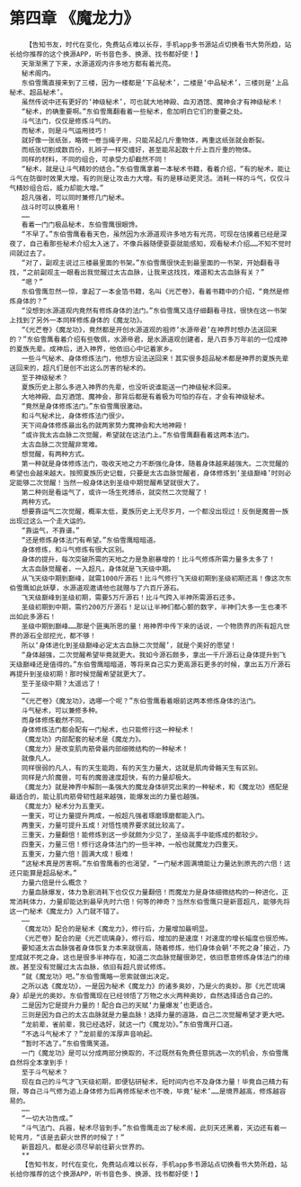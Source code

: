 # 第四章 《魔龙力》
        【告知书友，时代在变化，免费站点难以长存，手机app多书源站点切换看书大势所趋，站长给你推荐的这个换源APP，听书音色多、换源、找书都好使！】
       天渐渐黑了下来，水源道观内许多地方都有着光亮。
       秘术阁内。
       东伯雪鹰直接来到了三楼，因为一楼都是‘下品秘术’，二楼是‘中品秘术’，三楼则是‘上品秘术、超品秘术’。
       虽然传说中还有更好的‘神级秘术’，可也就大地神殿、血刃酒馆、魔神会才有神级秘术！
       “秘术，的确重要啊。”东伯雪鹰翻看着一些秘术，愈加明白它们的重要之处。
       斗气法门，仅仅是修炼斗气的。
       而秘术，则是斗气运用技巧！
       就好像一张纸张，略微一卷当绳子用，只能吊起几斤重物体，再重这纸张就会断裂。
       而纸张切割成数百份，扎辫子一样交缠好，甚至能吊起数十斤上百斤重的物体。
       同样的材料，不同的组合，可承受力却截然不同！
       “秘术，就是让斗气精妙的结合。”东伯雪鹰拿着一本秘术书籍，看着介绍，“有的秘术，能让斗气在防御时效果大增。有的则是让攻击力大增。有的是移动更灵活。消耗一样的斗气，仅仅斗气精妙组合后，威力却能大增。”
       超凡强者，可以同时兼修几门秘术。
       战斗时可以换着用！
       ……
       看着一门门极品秘术，东伯雪鹰很眼馋。
       “不早了。”东伯雪鹰看看天色，虽然因为水源道观许多地方有光亮，可现在估摸着已经是深夜了，自己看那些秘术介绍太入迷了。不像兵器随便耍耍就能感知，观看秘术介绍……不知不觉时间就过去了。
       “对了，副观主说过三楼最里面的书架。”东伯雪鹰很快走到最里面的一书架，开始翻看寻找，“之前副观主一眼看出我觉醒过太古血脉，让我来这找找，难道和太古血脉有关？”
       “嗯？”
       东伯雪鹰忽然一惊，拿起了一本金箔书籍，名叫《光芒卷》，看着书籍中的介绍，“竟然是修炼身体的？”
       “没想到水源道观内竟然有修炼身体的法门。”东伯雪鹰又连仔细翻看寻找，很快在这一书架上找到了另外一本同样修炼身体的《魔龙功》。
       “《光芒卷》《魔龙功》，竟然都是开创水源道观的祖师‘水源帝君’在神界时想办法送回来的？”东伯雪鹰看着介绍有些敬佩，水源帝君，是水源道观创建者，是八百多万年前的一位成神的夏族先辈。成神后，进入神界，他依旧心中记着家乡。
       一些斗气秘术、身体修炼法门，他想方设法送回来！其实很多超品秘术都是神界的夏族先辈送回来的，超凡们是创不出这么厉害的秘术的。
       至于神级秘术？
       夏族历史上那么多进入神界的先辈，也没听说谁能送一门神级秘术回来。
       大地神殿、血刃酒馆、魔神会，那背后都是有着极为可怕的存在，才会有神级秘术。
       “竟然是身体修炼法门。”东伯雪鹰很激动。
       和斗气秘术比，身体修炼法门很少。
       天下间身体修炼最出名的就两家势力魔神会和大地神殿！
       “或许我太古血脉二次觉醒，希望就在这法门上。”东伯雪鹰翻看着这两本法门。
       太古血脉二次觉醒非常难。
       想觉醒，有两种方式。
       第一种就是身体修炼法门，吸收天地之力不断强化身体，随着身体越来越强大。二次觉醒的希望也会越来越大。按照夏族历史记载，只要是太古血脉觉醒者，身体修炼到‘圣级巅峰’时则必定能够二次觉醒！当然一般身体达到圣级中期觉醒希望就很大了。
       第二种则是看运气了，或许一场生死搏杀，就突然二次觉醒了！
       两种方式。
       想要靠运气二次觉醒，概率太低，夏族历史上无尽岁月，一个都没出现过！反倒是魔兽一族出现过这么一个走大运的。
       “靠运气，不靠谱。”
       “还是修炼身体法门有希望。”东伯雪鹰暗暗道。
       身体修炼，和斗气修炼有很大区别。
       身体的提升，每次突破所需的天地之力是急剧暴增的！比斗气修炼所需力量多太多了！
       太古血脉觉醒者，一入超凡，身体就是飞天级中期。
       从飞天级中期到巅峰，就需1000斤源石！比斗气修行飞天级初期到圣级初期还高！像这次东伯雪鹰如此妖孽，水源道观邀请他也就赠与了六百斤源石。
       飞天级巅峰到圣级初期，需要5万斤源石！比斗气跨入半神所需源石还多。
       圣级初期到中期，需约200万斤源石！足以让半神们都心颤的数字，半神们大多一生也凑不出如此多源石！
       圣级中期到巅峰……那是个匪夷所思的量！用神界中传下来的话说，一个物质界的所有超凡世界的源石全部挖光，都不够！
       所以‘身体进化到圣级巅峰必定太古血脉二次觉醒’，就是个美好的愿望！
       “身体越强，二次觉醒希望毕竟就更大。我如今源石颇多，拿出一千斤源石让身体提升到飞天级巅峰还是值得的。”东伯雪鹰暗暗道，等将来自己实力更高源石更多的时候，拿出五万斤源石再提升到圣级初期！那时候觉醒希望就更大了。
       至于圣级中期？太遥远了！
       ……
       “《光芒卷》《魔龙功》，选哪一个呢？”东伯雪鹰看着眼前这两本修炼身体的法门。
       斗气秘术，可以兼修多种。
       而身体修炼截然不同。
       身体修炼法门都会配有一门秘术，也只能修行这一种秘术！
       《魔龙功》内部配套的秘术是《魔龙力》。
       《魔龙力》是改变肌肉筋骨最内部细微结构的一种秘术！
       就像凡人。
       同样很弱的凡人，有的天生能跑，有的天生力量大，这就是肌肉骨骼天生有区别。
       同样是六阶魔兽，可有的魔兽速度超快，有的力量却极大。
       《魔龙力》就是神界中解剖一条强大的魔龙身体研究出来的一种秘术，和《魔龙功》搭配是最适合的，能让肌肉筋骨韧性越来越强，能爆发出的力量也越强。
       《魔龙力》秘术分为五重天。
       一重天，可让力量提升两成，一般超凡强者琢磨琢磨都能入门。
       两重天，力量可提升五成！对悟性境界要求就比较高了。
       三重天，力量翻倍！能修炼到这一步就颇为少见了，圣级高手中能练成的都较少。
       四重天，力量三倍！修行这身体法门的一些半神，一般也就魔龙力四重天。
       五重天，力量六倍！圆满大成！极难！
       “这秘术真是厉害啊。”东伯雪鹰看的也渴望，“一门秘术圆满境能让力量达到原先的六倍！这还只能算是超品秘术。”
       力量六倍是什么概念？
       力量血脉爆发，体力急剧消耗下也仅仅力量翻倍！而魔龙力是身体细微结构的一种进化，正常消耗体力，力量却能达到最早先时六倍！何等的神奇？当然东伯雪鹰只是新晋超凡，能够先将这一门秘术《魔龙力》入门就不错了。
       ……
       《魔龙功》配合的是秘术《魔龙力》，修行后，力量增加最明显。
       《光芒卷》配合的是《光芒琉璃身》，修行后，增加的是速度！对速度的增长幅度也很恐怖。
       要知道太古血脉强者身体恢复力本来就很高，随着修炼，他们身体会朝‘不死之身’接近，乃至成就不死之身。这也是很多半神存在，知道二次血脉觉醒很渺茫，依旧愿意修炼身体法门的缘故。甚至没有觉醒过太古血脉，依旧有超凡尝试修炼。
       “就《魔龙功》吧。”东伯雪鹰略一思索就做出决定。
       之所以选《魔龙功》，一是因为秘术《魔龙力》的诸多奥妙，乃是火的奥妙。那《光芒琉璃身》却是光的奥妙。东伯雪鹰现在已经领悟了万物之水火两种奥妙，自然选择适合自己的。
       二是因为它是提升力量的！配合自己的天赋‘力量爆发’也更适合。
       三则是因为自己的太古血脉就是力量血脉！选择力量的道路，自己二次觉醒希望才更大吧。
       “龙前辈，雀前辈，我已经选好，就这一门《魔龙功》。”东伯雪鹰开口道。
       “不选斗气秘术了？”龙前辈的浑厚声音响起。
       “暂时不选了。”东伯雪鹰笑道。
       一门《魔龙功》是可以分成两部分换取的，不过既然有免费任意挑选一次的机会，东伯雪鹰自然将全本拿到手！
       至于斗气秘术？
       现在自己的斗气才飞天级初期，即便钻研秘术，短时间内也不及身体力量！毕竟自己精力有限，等自己斗气修为追上身体修为后再修炼秘术也不晚，毕竟‘秘术’……是境界越高，修炼越容易的。
       ……
       “一切大功告成。”
       “斗气法门、兵器，秘术尽皆到手。”东伯雪鹰走出了秘术阁，此刻天还黑着，天边还有着一轮弯月，“该是去薪火世界的时候了！”
       新晋超凡，都是必须尽早前往薪火世界的。
       **
       【告知书友，时代在变化，免费站点难以长存，手机app多书源站点切换看书大势所趋，站长给你推荐的这个换源APP，听书音色多、换源、找书都好使！】